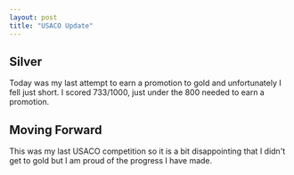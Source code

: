 ```yaml
---
layout: post
title: "USACO Update"
---
```


## Silver

Today was my last attempt to earn a promotion to gold and unfortunately I fell just short. I scored 733/1000, just under the 800 needed to earn a promotion.

## Moving Forward

This was my last USACO competition so it is a bit disappointing that I didn't get to gold but I am proud of the progress I have made.
